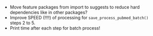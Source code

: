 - Move feature packages from import to suggests to reduce hard dependencies like in other packages?
- Improve SPEED (!!!!) of processing for `save_process_pubmed_batch()` steps 2 to 5.
- Print time after each step for batch process!
